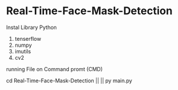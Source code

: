 # Real-Time-Face-Mask-Detection

Instal Library Python
1. tenserflow
2. numpy
3. imutils
4. cv2

running File on Command promt (CMD)

cd Real-Time-Face-Mask-Detection
||
||
py main.py
